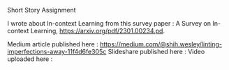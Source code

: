 Short Story Assignment

I wrote about In-context Learning from this survey paper : A Survey on In-context Learning, https://arxiv.org/pdf/2301.00234.pd. 

Medium article published here : https://medium.com/@shih.wesley/linting-imperfections-away-11f4d6fe305c
Slideshare published here : 
Video uploaded here : 
